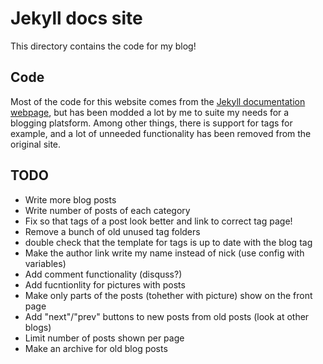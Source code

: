 # Jekyll docs site

This directory contains the code for my blog!

## Code

Most of the code for this website comes from the [Jekyll documentation webpage](http://jekyllrb.com/),
but has been modded a lot by me to suite my needs for a blogging platsform. Among other things, there
is support for tags for example, and a lot of unneeded functionality has been removed from the original 
site.

## TODO

* Write more blog posts
* Write number of posts of each category
* Fix so that tags of a post look better and link to correct tag page!
* Remove a bunch of old unused tag folders
* double check that the template for tags is up to date with the blog tag
* Make the author link write my name instead of nick (use config with variables)
* Add comment functionality (disquss?)
* Add fucntionlity for pictures with posts
* Make only parts of the posts (tohether with picture) show on the front page
* Add "next"/"prev" buttons to new posts from old posts (look at other blogs)
* Limit number of posts shown per page
* Make an archive for old blog posts
